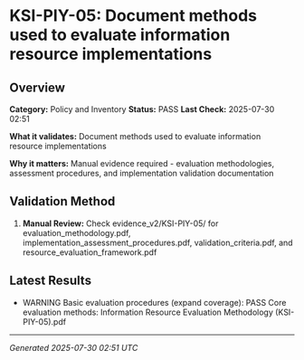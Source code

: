 # KSI-PIY-05: Document methods used to evaluate information resource implementations

## Overview

**Category:** Policy and Inventory
**Status:** PASS
**Last Check:** 2025-07-30 02:51

**What it validates:** Document methods used to evaluate information resource implementations

**Why it matters:** Manual evidence required - evaluation methodologies, assessment procedures, and implementation validation documentation

## Validation Method

1. **Manual Review:** Check evidence_v2/KSI-PIY-05/ for evaluation_methodology.pdf, implementation_assessment_procedures.pdf, validation_criteria.pdf, and resource_evaluation_framework.pdf

## Latest Results

- WARNING Basic evaluation procedures (expand coverage): PASS Core evaluation methods: Information Resource Evaluation Methodology (KSI-PIY-05).pdf

---
*Generated 2025-07-30 02:51 UTC*